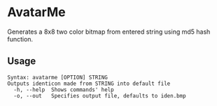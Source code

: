 # AvatarMe

Generates a 8x8 two color bitmap from entered string using md5 hash function.

## Usage

```
Syntax: avatarme [OPTION] STRING
Outputs identicon made from STRING into default file
  -h, --help  Shows commands' help
  -o, --out   Specifies output file, defaults to iden.bmp

